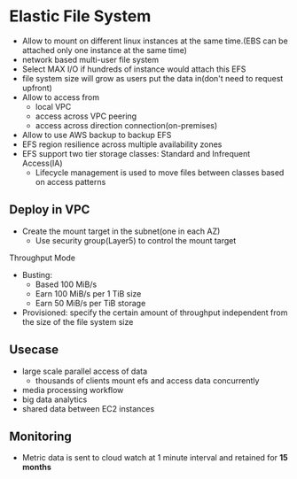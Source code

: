 # Elastic File System
* Allow to mount on different linux instances at the same time.(EBS can be attached only one instance at the same time)
* network based multi-user file system
* Select MAX I/O if hundreds of instance would attach this EFS
* file system size will grow as users put the data in(don't need to request upfront)
* Allow to access from
  * local VPC
  * access across VPC peering
  * access across direction connection(on-premises)
* Allow to use AWS backup to backup EFS
* EFS region resilience across multiple availability zones
* EFS support two tier storage classes: Standard and Infrequent Access(IA)
  * Lifecycle management is used to move files between classes based on access patterns


## Deploy in VPC
* Create the mount target in the subnet(one in each AZ)
  * Use security group(Layer5) to control the mount target

Throughput Mode
* Busting:
  * Based 100 MiB/s
  * Earn 100 MiB/s per 1 TiB size
  * Earn 50 MiB/s per TiB storage
* Provisioned: specify the certain amount of throughput independent from the size of the file system size

## Usecase
* large scale parallel access of data
  * thousands of clients mount efs and access data concurrently
* media processing workflow
* big data analytics
* shared data between EC2 instances

## Monitoring
* Metric data is sent to cloud watch at 1 minute interval and retained for **15 months**